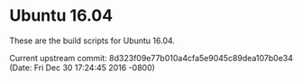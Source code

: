 # Ubuntu 16.04
These are the build scripts for Ubuntu 16.04.

Current upstream commit: 8d323f09e77b010a4cfa5e9045c89dea107b0e34 (Date: Fri Dec 30 17:24:45 2016 -0800)